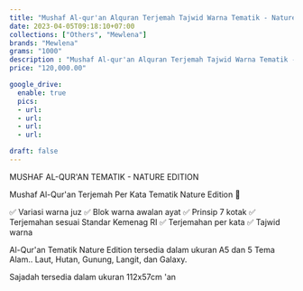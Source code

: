 ```yaml
---
title: "Mushaf Al-qur'an Alquran Terjemah Tajwid Warna Tematik - Nature Edition ukuran A5 King Salman"
date: 2023-04-05T09:18:10+07:00
collections: ["Others", "Mewlena"]
brands: "Mewlena"
grams: "1000"
description : "Mushaf Al-qur'an Alquran Terjemah Tajwid Warna Tematik - Nature Edition ukuran A5 King Salman"
price: "120,000.00"

google_drive:
  enable: true
  pics:
  - url: 
  - url: 
  - url: 
  - url: 

draft: false
---
```


MUSHAF AL-QUR'AN TEMATIK - NATURE EDITION

Mushaf Al-Qur'an Terjemah Per Kata Tematik Nature Edition 🤩

✅ Variasi warna juz
✅ Blok warna awalan ayat
✅ Prinsip 7 kotak
✅ Terjemahan sesuai Standar Kemenag RI
✅ Terjemahan per kata
✅ Tajwid warna

Al-Qur'an Tematik Nature Edition tersedia dalam ukuran A5 dan 5 Tema Alam..
Laut, Hutan, Gunung, Langit, dan Galaxy.

Sajadah tersedia dalam ukuran 112x57cm      'an         
